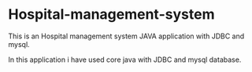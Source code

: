 # Hospital-management-system
This is an Hospital management system JAVA  application with JDBC and mysql. 

In this application i have used core java with JDBC and mysql database.